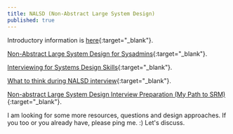```yaml
---
title: NALSD (Non-Abstract Large System Design)
published: true
---
```


Introductory information is [here](https://landing.google.com/sre/workbook/chapters/non-abstract-design/){:target="_blank"}.

[Non-Abstract Large System Design for Sysadmins](https://www.usenix.org/blog/non-abstract-large-system-design-sysadmins){:target="_blank"}.

[Interviewing for Systems Design Skills](https://www.usenix.org/conference/srecon18asia/presentation/kirsch-interviewing){:target="_blank"}.

[What to think during NALSD interview](https://habr.com/en/company/google/blog/436186/){:target="_blank"}.

[Non-abstract Large System Design Interview Preparation (My Path to SRM)](https://danrl.com/blog/2019/path-to-srm-nalsd/){:target="_blank"}.

I am looking for some more resources, questions and design approaches. If you too or you already have, please ping me. :) Let's discuss.
